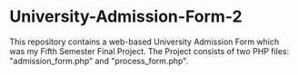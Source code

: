 # University-Admission-Form-2
This repository contains a web-based University Admission Form which was my Fifth Semester Final Project. The Project consists of two PHP files: "admission_form.php" and "process_form.php". 
